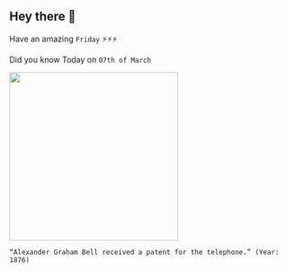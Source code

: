 ## Hey there 👋
Have an amazing `Friday` ⚡⚡⚡

Did you know Today on `07th of March`
 
 [<img src="https://cdn.britannica.com/84/115184-050-40B64A5D/Alexander-Graham-Bell-telephone-link-Chicago-New-October-18-1892.jpg" width="300" />](https://www.history.com/this-day-in-history/alexander-graham-bell-patents-the-telephone#:~:text=On%20March%207%2C%201876%2C%2029,revolutionary%20new%20invention%E2%80%93the%20telephone.&text=Samuel%20F.B.%20Morse's%20invention%20of,possible%20between%20two%20distant%20points.) 
 ```
“Alexander Graham Bell received a patent for the telephone.” (Year: 1876)
```
